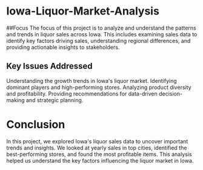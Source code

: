 # Iowa-Liquor-Market-Analysis

##Focus
The focus of this project is to analyze and understand the patterns and trends in liquor sales across Iowa. This includes examining sales data to identify key factors driving sales, understanding regional differences, and providing actionable insights to stakeholders.

## Key Issues Addressed
Understanding the growth trends in Iowa's liquor market.
Identifying dominant players and high-performing stores.
Analyzing product diversity and profitability.
Providing recommendations for data-driven decision-making and strategic planning.

# Conclusion 
In this project, we explored Iowa's liquor sales data to uncover important trends and insights. We looked at yearly sales in top cities, identified the best-performing stores, and found the most profitable items. This analysis helped us understand the key factors influencing the liquor market in Iowa.
